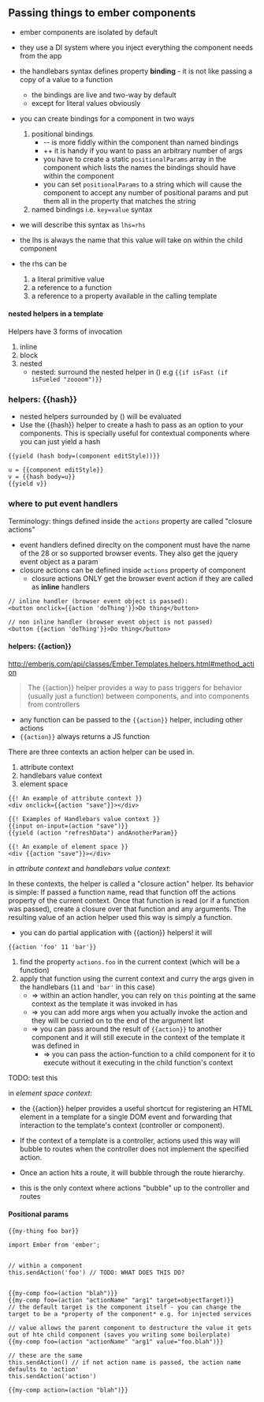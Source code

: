 
## Passing things to ember components

* ember components are isolated by default
* they use a DI system where you inject everything the component needs from the app
* the handlebars syntax defines property **binding** - it is not like passing a copy of a value to a function
    * the bindings are live and two-way by default
    * except for literal values obviously
* you can create bindings for a component in two ways
    1. positional bindings
        * -- is more fiddly within the component than named bindings
        * ++ it is handy if you want to pass an arbitrary number of args
        * you have to create a static `positionalParams` array in the component which lists the names the bindings should have within the component
        * you can set `positionalParams` to a string which will cause the component to accept any number of positional params and put them all in the property that matches the string
    1. named bindings i.e. `key=value` syntax

* we will describe this syntax as `lhs=rhs`
* the lhs is always the name that this value will take on within the child component
* the rhs can be
    1. a literal primitive value
    1. a reference to a function
    1. a reference to a property available in the calling template

#### nested helpers in a template

Helpers have 3 forms of invocation

1. inline
2. block
3. nested
    * nested: surround the nested helper in () e.g `{{if isFast (if isFueled "zoooom")}}`


### helpers: {{hash}}

* nested helpers surrounded by () will be evaluated
* Use the {{hash}} helper to create a hash to pass as an option to your components. This is specially useful for contextual components where you can just yield a hash

`{{yield (hash body=(component editStyle))}}`
```
u = {{component editStyle}}
v = {{hash body=u}}
{{yield v}}
```

### where to put event handlers

Terminology: things defined inside the `actions` property are called "closure actions"

* event handlers defined direclty on the component must have the name of the 28 or so supported browser events. They also get the jquery event object as a param
* closure actions can be defined inside `actions` property of component
    * closure actions ONLY get the browser event action if they are called as **inline** handlers

```
// inline handler (browser event object is passed):
<button onclick={{action 'doThing'}}>Do thing</button>

// non inline handler (browser event object is not passed)
<button {{action 'doThing'}}>Do thing</button>
```

#### helpers: {{action}}

http://emberjs.com/api/classes/Ember.Templates.helpers.html#method_action

> The {{action}} helper provides a way to pass triggers for behavior (usually just a function) between components,
> and into components from controllers

* any function can be passed to the `{{action}}` helper, including other actions
* `{{action}}` always returns a JS function

There are three contexts an action helper can be used in.

1. attribute context
2. handlebars value context
3. element space

```
{{! An example of attribute context }}
<div onclick={{action "save"}}></div>

{{! Examples of Handlebars value context }}
{{input on-input=(action "save")}}
{{yield (action "refreshData") andAnotherParam}}

{{! An example of element space }}
<div {{action "save"}}></div>
```

in _attribute context_ and _handlebars value context_:

In these contexts, the helper is called a "closure action" helper. Its behavior is simple: If passed a function name, read that function off the actions property of the current context. Once that function is read (or if a function was passed), create a closure over that function and any arguments. The resulting value of an action helper used this way is simply a function.

* you can do partial application with {{action}} helpers! it will

```
{{action 'foo' 11 'bar'}}
```

1. find the property `actions.foo` in the current context (which will be a function)
1. apply that function using the current context and curry the args given in the handlebars (`11` and `'bar'` in this case)
    * => within an action handler, you can rely on `this` pointing at the same context as the template it was invoked in has
    * => you can add more args when you actually invoke the action and they will be curried on to the end of the argument list
    * => you can pass around the result of `{{action}}` to another component and it will still execute in the context of the template it was defined in
        * => you can pass the action-function to a child component for it to execute without it executing in the child function's context

TODO: test this

in _element space context_:

* the {{action}} helper provides a useful shortcut for registering an HTML element in a template for a single DOM event and forwarding that interaction to the template's context (controller or component).
* If the context of a template is a controller, actions used this way will bubble to routes when the controller does not implement the specified action.
* Once an action hits a route, it will bubble through the route hierarchy.

* this is the only context where actions "bubble" up to the controller and routes

#### Positional params

```
{{my-thing foo bar}}

import Ember from 'ember';


```

```
// within a component
this.sendAction('foo') // TODO: WHAT DOES THIS DO?


{{my-comp foo=(action "blah")}}
{{my-comp foo=(action "actionName" "arg1" target=objectTarget)}}
// the default target is the component itself - you can change the target to be a *property of the component* e.g. for injected services

// value allows the parent component to destructure the value it gets out of hte child component (saves you writing some boilerplate)
{{my-comp foo=(action "actionName" "arg1" value="foo.blah")}}
```



```
// these are the same
this.sendAction() // if not action name is passed, the action name defaults to 'action'
this.sendAction('action')

{{my-comp action=(action "blah")}}
```
